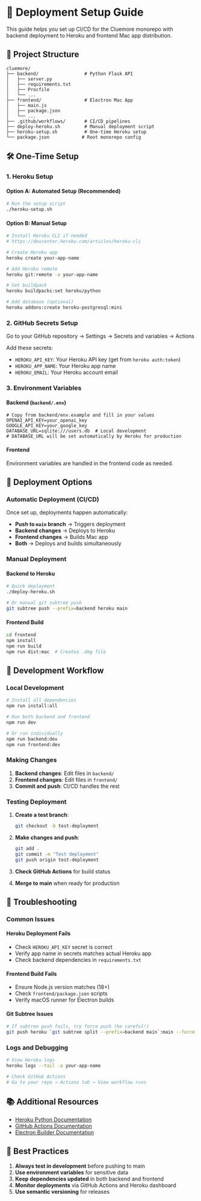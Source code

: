 # 🚀 Deployment Setup Guide

This guide helps you set up CI/CD for the Cluemore monorepo with backend deployment to Heroku and frontend Mac app distribution.

## 📁 Project Structure

```
cluemore/
├── backend/                 # Python Flask API
│   ├── server.py
│   ├── requirements.txt
│   ├── Procfile
│   └── ...
├── frontend/                # Electron Mac App
│   ├── main.js
│   ├── package.json
│   └── ...
├── .github/workflows/       # CI/CD pipelines
├── deploy-heroku.sh         # Manual deployment script
├── heroku-setup.sh          # One-time Heroku setup
└── package.json            # Root monorepo config
```

## 🛠️ One-Time Setup

### 1. Heroku Setup

#### Option A: Automated Setup (Recommended)
```bash
# Run the setup script
./heroku-setup.sh
```

#### Option B: Manual Setup
```bash
# Install Heroku CLI if needed
# https://devcenter.heroku.com/articles/heroku-cli

# Create Heroku app
heroku create your-app-name

# Add Heroku remote
heroku git:remote -a your-app-name

# Set buildpack
heroku buildpacks:set heroku/python

# Add database (optional)
heroku addons:create heroku-postgresql:mini
```

### 2. GitHub Secrets Setup

Go to your GitHub repository → Settings → Secrets and variables → Actions

Add these secrets:
- `HEROKU_API_KEY`: Your Heroku API key (get from `heroku auth:token`)
- `HEROKU_APP_NAME`: Your Heroku app name
- `HEROKU_EMAIL`: Your Heroku account email

### 3. Environment Variables

#### Backend (`backend/.env`)
```env
# Copy from backend/env.example and fill in your values
OPENAI_API_KEY=your_openai_key
GOOGLE_API_KEY=your_google_key
DATABASE_URL=sqlite:///users.db  # Local development
# DATABASE_URL will be set automatically by Heroku for production
```

#### Frontend
Environment variables are handled in the frontend code as needed.

## 🚀 Deployment Options

### Automatic Deployment (CI/CD)

Once set up, deployments happen automatically:

- **Push to `main` branch** → Triggers deployment
- **Backend changes** → Deploys to Heroku
- **Frontend changes** → Builds Mac app
- **Both** → Deploys and builds simultaneously

### Manual Deployment

#### Backend to Heroku
```bash
# Quick deployment
./deploy-heroku.sh

# Or manual git subtree push
git subtree push --prefix=backend heroku main
```

#### Frontend Build
```bash
cd frontend
npm install
npm run build
npm run dist:mac  # Creates .dmg file
```

## 🔄 Development Workflow

### Local Development
```bash
# Install all dependencies
npm run install:all

# Run both backend and frontend
npm run dev

# Or run individually
npm run backend:dev
npm run frontend:dev
```

### Making Changes

1. **Backend changes**: Edit files in `backend/`
2. **Frontend changes**: Edit files in `frontend/`
3. **Commit and push**: CI/CD handles the rest

### Testing Deployment

1. **Create a test branch**:
   ```bash
   git checkout -b test-deployment
   ```

2. **Make changes and push**:
   ```bash
   git add .
   git commit -m "Test deployment"
   git push origin test-deployment
   ```

3. **Check GitHub Actions** for build status

4. **Merge to main** when ready for production

## 🐛 Troubleshooting

### Common Issues

#### Heroku Deployment Fails
- Check `HEROKU_API_KEY` secret is correct
- Verify app name in secrets matches actual Heroku app
- Check backend dependencies in `requirements.txt`

#### Frontend Build Fails
- Ensure Node.js version matches (18+)
- Check `frontend/package.json` scripts
- Verify macOS runner for Electron builds

#### Git Subtree Issues
```bash
# If subtree push fails, try force push (be careful!)
git push heroku `git subtree split --prefix=backend main`:main --force
```

### Logs and Debugging

```bash
# View Heroku logs
heroku logs --tail -a your-app-name

# Check GitHub Actions
# Go to your repo → Actions tab → View workflow runs
```

## 📚 Additional Resources

- [Heroku Python Documentation](https://devcenter.heroku.com/articles/getting-started-with-python)
- [GitHub Actions Documentation](https://docs.github.com/en/actions)
- [Electron Builder Documentation](https://www.electron.build/)

## 🎯 Best Practices

1. **Always test in development** before pushing to main
2. **Use environment variables** for sensitive data
3. **Keep dependencies updated** in both backend and frontend
4. **Monitor deployments** via GitHub Actions and Heroku dashboard
5. **Use semantic versioning** for releases 